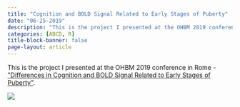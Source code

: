 ```yaml
---
title: "Cognition and BOLD Signal Related to Early Stages of Puberty"
date: "06-25-2019"
description: "This is the project I presented at the OHBM 2019 conference in Rome."
categories: [ABCD, R]
title-block-banner: false
page-layout: article
---
```


This is the project I presented at the OHBM 2019 conference in Rome - ["Differences in Cognition and BOLD Signal Related to Early Stages of Puberty"](https://www.slideshare.net/slideshow/embed_code/key/uJK54jXcatbLwL). 

![](ohbm_poster_2019.jpg)
